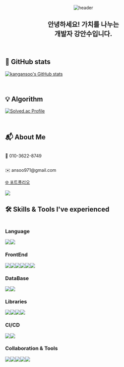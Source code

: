 
<div align='center'>
  
![header](https://capsule-render.vercel.app/api?type=waving&height=250&color=76B8F2&text=Welcome😃&fontColor=000000&stroke=ffffff)

## 안녕하세요! 가치를 나누는 <br /> 개발자 강안수입니다. 


</div>

<br />

## 👾 GitHub stats
[![kangansoo's GitHub stats](https://github-readme-stats.vercel.app/api?username=kangansoo&includeallcommits=true&showicons=true&theme=default)](https://github.com/kangansoo/github-readme-stats)

<br />

## 💡 Algorithm
[![Solved.ac Profile](http://mazassumnida.wtf/api/v2/generate_badge?boj=ansoo97)](https://solved.ac/ansoo97/)

<br />

## 📬 About Me

<div style="display:flex; flex-direction:column;">

  <p>📱 010-3622-8749 </p>
  
  <p>✉️ ansoo971@gmail.com</p>

  <div style="display:flex;">
    <a href="https://kangansoo.com/" target='_blank'>
      🌐 포트폴리오
    </a>
  </div>
  <br />
  <div style="display:flex;">
    <a href="https://www.notion.so/kangansoo/ec28d8266ae14aa7a9cb1e513ea773d3" target='_blank'>
      <img src="https://img.shields.io/badge/notion-000000?style=for-the-badge&logo=notion&logoColor=white"> 
    </a>
  </div>

</div>

## 🛠️ Skills & Tools I've experienced

<div style="display:flex; flex-direction:column;">

### Language

  <div style="display:flex; flex-direction:row;">
    <img src='https://img.shields.io/badge/python-3776AB?style=for-the-badge&logo=python&logoColor=white'>
    <img src='https://img.shields.io/badge/javascript-F7DF1E?style=for-the-badge&logo=javascript&logoColor=white'>
    
  </div>

### FrontEnd

  <div style="display:flex; flex-direction:row;">
    <img src="https://img.shields.io/badge/html5-E34F26?style=for-the-badge&logo=html5&logoColor=white"> 
    <img src="https://img.shields.io/badge/css-1572B6?style=for-the-badge&logo=css3&logoColor=white"> 
    <img src="https://img.shields.io/badge/react-61DAFB?style=for-the-badge&logo=react&logoColor=black"> 
    <img src="https://img.shields.io/badge/redux-764ABC?style=for-the-badge&logo=redux&logoColor=white"> 
    <img src="https://img.shields.io/badge/styledcomponents-DB7093?style=for-the-badge&logo=styledcomponents&logoColor=white"> 
    <img src="https://img.shields.io/badge/bootstrap-7952B3?style=for-the-badge&logo=bootstrap&logoColor=white">
  </div>

### DataBase

  <div style="display:flex; flex-direction:row;">
    <img src="https://img.shields.io/badge/oracle-F80000?style=for-the-badge&logo=oracle&logoColor=white"> 
    <img src="https://img.shields.io/badge/mysql-4479A1?style=for-the-badge&logo=mysql&logoColor=white"> 
  </div>

### Libraries
  
  <div style="display:flex; flex-direction:row;">
    <img src="https://img.shields.io/badge/scikitlearn-F7931E?style=for-the-badge&logo=scikitlearn&logoColor=white"> 
    <img src="https://img.shields.io/badge/pandas-150458?style=for-the-badge&logo=pandas&logoColor=white">
    <img src="https://img.shields.io/badge/numpy-013243?style=for-the-badge&logo=numpy&logoColor=white">
    <img src="https://img.shields.io/badge/plotly-3F4F75?style=for-the-badge&logo=plotly&logoColor=white">
  </div>

### CI/CD

  <div style="display:flex; flex-direction:row;">
    <img src="https://img.shields.io/badge/amazonaws-232F3E?style=for-the-badge&logo=amazonaws&logoColor=white"> 
    <img src="https://img.shields.io/badge/git-F05032?style=for-the-badge&logo=git&logoColor=white">
  </div>

### Collaboration & Tools

  <div style="display:flex; flex-direction:row;">
    <img src="https://img.shields.io/badge/github-181717?style=for-the-badge&logo=github&logoColor=white"> 
    <img src="https://img.shields.io/badge/slack-4A154B?style=for-the-badge&logo=slack&logoColor=white">
    <img src="https://img.shields.io/badge/notion-000000?style=for-the-badge&logo=notion&logoColor=white">
    <img src="https://img.shields.io/badge/tableau-E97627?style=for-the-badge&logo=tableau&logoColor=white">
    <img src="https://img.shields.io/badge/figma-F24E1E?style=for-the-badge&logo=figma&logoColor=white">
  </div>

  

</div>
